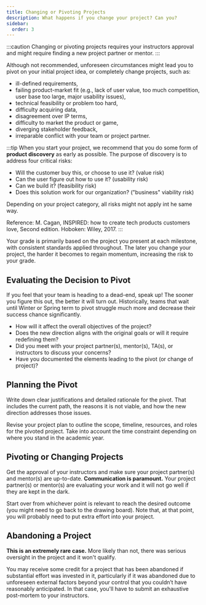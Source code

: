 ```yaml
---
title: Changing or Pivoting Projects
description: What happens if you change your project? Can you?
sidebar:
  order: 3
---
```


:::caution
Changing or pivoting projects requires your instructors approval and might require finding a new project partner or mentor.
:::

Although not recommended, unforeseen circumstances might lead you to pivot on your initial project idea, or completely change projects, such as:

- ill-defined requirements,
- failing product-market fit (e.g., lack of user value, too much competition, user base too large, major usability issues),
- technical feasibility or problem too hard,
- difficulty acquiring data,
- disagreement over IP terms,
- difficulty to market the product or game,
- diverging stakeholder feedback,
- irreparable conflict with your team or project partner.

:::tip
When you start your project, we recommend that you do some form of **product discovery** as early as possible. The purpose of discovery is to address four critical risks:

- Will the customer buy this, or choose to use it? (value risk)
- Can the user figure out how to use it? (usability risk)
- Can we build it? (feasibility risk)
- Does this solution work for our organization? ("business" viability risk)

Depending on your project category, all risks might not apply int he same way.

Reference: M. Cagan, INSPIRED: how to create tech products customers love, Second edition. Hoboken: Wiley, 2017.
:::

Your grade is primarily based on the project you present at each milestone, with consistent standards applied throughout. The later you change your project, the harder it becomes to regain momentum, increasing the risk to your grade.

## Evaluating the Decision to Pivot

If you feel that your team is heading to a dead-end, speak up! The sooner you figure this out, the better it will turn out. Historically, teams that wait until Winter or Spring term to pivot struggle much more and decrease their success chance significantly.

- How will it affect the overall objectives of the project?
- Does the new direction aligns with the original goals or will it require redefining them?
- Did you meet with your project partner(s), mentor(s), TA(s), or instructors to discuss your concerns?
- Have you documented the elements leading to the pivot (or change of project)?

## Planning the Pivot

Write down clear justifications and detailed rationale for the pivot. That includes the current path, the reasons it is not viable, and how the new direction addresses those issues.

Revise your project plan to outline the scope, timeline, resources, and roles for the pivoted project. Take into account the time constraint depending on where you stand in the academic year.

## Pivoting or Changing Projects

Get the approval of your instructors and make sure your project partner(s) and mentor(s) are up-to-date. **Communication is paramount.** Your project partner(s) or mentor(s) are evaluating your work and it will not go well if they are kept in the dark.

Start over from whichever point is relevant to reach the desired outcome (you might need to go back to the drawing board). Note that, at that point, you will probably need to put extra effort into your project.

## Abandoning a Project

**This is an extremely rare case.** More likely than not, there was serious oversight in the project and it won't qualify.

You may receive some credit for a project that has been abandoned if substantial effort was invested in it, particularly if it was abandoned due to unforeseen external factors beyond your control that you couldn’t have reasonably anticipated.​ In that case, you'll have to submit an exhaustive post-mortem to your instructors.
